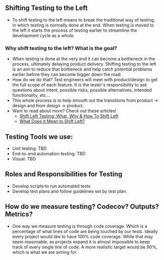 ## Shifting Testing to the Left

- To shift testing to the left means to break the traditional way of testing, in which testing is normally done at the end. When testing is moved to the left it starts the process of testing earlier to streamline the development cycle as a whole.

### Why shift testing to the left? What is the goal?

- When testing is done at the very end it can become a bottleneck in the process, ultimately delaying product delivery. Shifting testing to the left is an aim to reduce that bottleneck and help catch potential problems earlier before they can become bigger down the road.
- How do we do that? Test engineers will meet with product/design to get the full scope of each feature. It is the tester's responsibility to ask questions about intent, possible risks, possible alternatives, intended functionality, etc...
- This whole process is to help smooth out the transitions from product -> design and from design -> product.
- Want to read about more? Check out these articles!
  - [Shift Left Testing: What, Why & How To Shift Left](https://www.bmc.com/blogs/what-is-shift-left-shift-left-testing-explained/#:~:text=Shift%20Left%20is%20a%20practice,in%20the%20software%20development%20process)
  - [What Does it Mean to Shift Left?](https://smartbear.com/learn/automated-testing/shifting-left-in-testing/)

## Testing Tools we use:

- Unit testing: TBD
- End-to-end automation testing: TBD
- Visual: TBD

## Roles and Responsibilities for Testing

- Develop scripts to run automated tests
- Develop test plans and follow guidelines set by test plan.

## How do we measure testing? Codecov? Outputs? Metrics?

- One way we measure testing is through code coverage. Which is a percentage of what lines of code are being touched by our tests. Ideally every project would like to have 100% code coverage. While that may seem reasonable, as projects expand it is almost impossible to keep track of every single line of code. A more realistic target would be 90%, which is what we are aiming for.
